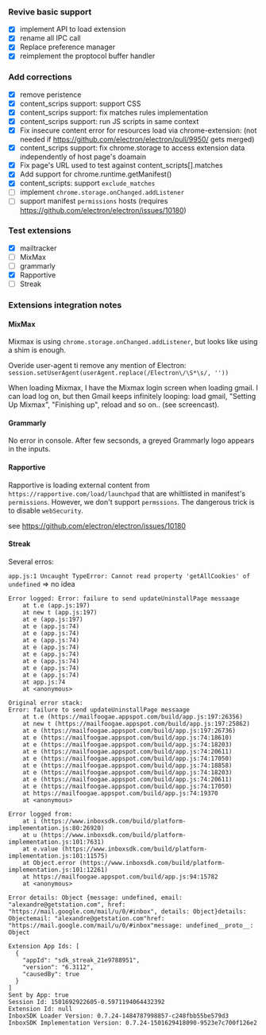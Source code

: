 ### Revive basic support
- [x] implement API to load extension
- [x] rename all IPC call
- [x] Replace preference manager
- [x] reimplement the proptocol buffer handler

### Add corrections
- [x] remove peristence
- [x] content_scrips support: support CSS
- [x] content_scrips support: fix matches rules implementation	
- [x] content_scrips support: run JS scripts in same context
- [x] Fix insecure content error for resources load via chrome-extension: (not needed if https://github.com/electron/electron/pull/9950/ gets merged)
- [x] content_scrips support: fix chrome.storage to access extension data independently of host page's doamain
- [x] Fix page's URL used to test against content_scripts[].matches
- [x] Add support for chrome.runtime.getManifest()
- [x] content_scripts: support `exclude_matches`
- [ ] implement `chrome.storage.onChanged.addListener`
- [ ] support manifest `permissions` hosts (requires https://github.com/electron/electron/issues/10180)

### Test extensions
- [x] mailtracker
- [ ] MixMax
- [ ] grammarly 
- [x] Rapportive 
- [ ] Streak 

### Extensions integration notes

#### MixMax
Mixmax is using `chrome.storage.onChanged.addListener`, but looks like using a shim is enough.

Overide user-agent ti remove any mention of Electron: `session.setUserAgent(userAgent.replace(/Electron\/\S*\s/, ''))`

When loading Mixmax, I have the Mixmax login screen when loading gmail. I can load log on, but then Gmail keeps infinitely looping: load gmail, "Setting Up Mixmax", "Finishing up", reload and so on.. (see screencast).

#### Grammarly
No error in console. After few secsonds, a greyed Grammarly logo appears in the inputs.

#### Rapportive
Rapportive is loading external content from `https://rapportive.com/load/launchpad` that are whiltlisted in manifest's `permissions`.
However, we don't support `permssions`.
The dangerous trick is to disable `webSecurity`.

see https://github.com/electron/electron/issues/10180

#### Streak

Several erros: 

`app.js:1 Uncaught TypeError: Cannot read property 'getAllCookies' of undefined` => no idea


```
Error logged: Error: failure to send updateUninstallPage messaage
    at t.e (app.js:197)
    at new t (app.js:197)
    at e (app.js:197)
    at e (app.js:74)
    at e (app.js:74)
    at e (app.js:74)
    at e (app.js:74)
    at e (app.js:74)
    at e (app.js:74)
    at e (app.js:74)
    at e (app.js:74)
    at app.js:74
    at <anonymous> 

Original error stack:
Error: failure to send updateUninstallPage messaage
    at t.e (https://mailfoogae.appspot.com/build/app.js:197:26356)
    at new t (https://mailfoogae.appspot.com/build/app.js:197:25862)
    at e (https://mailfoogae.appspot.com/build/app.js:197:26736)
    at e (https://mailfoogae.appspot.com/build/app.js:74:18610)
    at e (https://mailfoogae.appspot.com/build/app.js:74:18203)
    at e (https://mailfoogae.appspot.com/build/app.js:74:20611)
    at e (https://mailfoogae.appspot.com/build/app.js:74:17050)
    at e (https://mailfoogae.appspot.com/build/app.js:74:18858)
    at e (https://mailfoogae.appspot.com/build/app.js:74:18203)
    at e (https://mailfoogae.appspot.com/build/app.js:74:20611)
    at e (https://mailfoogae.appspot.com/build/app.js:74:17050)
    at https://mailfoogae.appspot.com/build/app.js:74:19370
    at <anonymous> 

Error logged from:
    at i (https://www.inboxsdk.com/build/platform-implementation.js:80:26920)
    at u (https://www.inboxsdk.com/build/platform-implementation.js:101:7631)
    at e.value (https://www.inboxsdk.com/build/platform-implementation.js:101:11575)
    at Object.error (https://www.inboxsdk.com/build/platform-implementation.js:101:12261)
    at https://mailfoogae.appspot.com/build/app.js:94:15782
    at <anonymous> 

Error details: Object {message: undefined, email: "alexandre@getstation.com", href: "https://mail.google.com/mail/u/0/#inbox", details: Object}details: Objectemail: "alexandre@getstation.com"href: "https://mail.google.com/mail/u/0/#inbox"message: undefined__proto__: Object 

Extension App Ids: [
  {
    "appId": "sdk_streak_21e9788951",
    "version": "6.3112",
    "causedBy": true
  }
] 
Sent by App: true 
Session Id: 1501692922605-0.5971194064432392 
Extension Id: null 
InboxSDK Loader Version: 0.7.24-1484787998857-c248fbb55be579d3 
InboxSDK Implementation Version: 0.7.24-1501629418090-9523e7c700f126e2
```